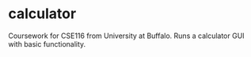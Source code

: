 # calculator

Coursework for CSE116 from University at Buffalo.
Runs a calculator GUI with basic functionality.
